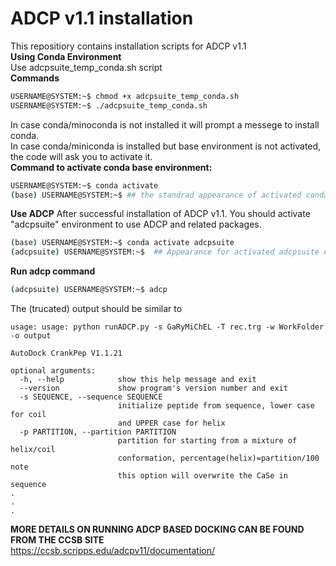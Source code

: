 ADCP v1.1 installation
======================
This repositiory contains installation scripts for ADCP v1.1  
**Using Conda Environment**  
Use adcpsuite_temp_conda.sh script  
**Commands**  
```sh
USERNAME@SYSTEM:~$ chmod +x adcpsuite_temp_conda.sh
USERNAME@SYSTEM:~$ ./adcpsuite_temp_conda.sh
```
In case conda/minoconda is not installed it will prompt a messege to install conda.  
In case conda/miniconda is installed but base environment is not activated, the code will ask you to activate it.  
**Command to activate conda base environment:** 
```sh
USERNAME@SYSTEM:~$ conda activate
(base) USERNAME@SYSTEM:~$ ## the standrad appearance of activated conda base environment
```

**Use ADCP**
After successful installation of ADCP v1.1. You should activate "adcpsuite" environment to use ADCP and related packages.
```sh
(base) USERNAME@SYSTEM:~$ conda activate adcpsuite
(adcpsuite) USERNAME@SYSTEM:~$  ## Appearance for activated adcpsuite environment
```
**Run adcp command**
```sh
(adcpsuite) USERNAME@SYSTEM:~$ adcp
```
The (trucated) output should be similar to
```
usage: usage: python runADCP.py -s GaRyMiChEL -T rec.trg -w WorkFolder -o output

AutoDock CrankPep V1.1.21

optional arguments:
  -h, --help            show this help message and exit
  --version             show program's version number and exit
  -s SEQUENCE, --sequence SEQUENCE
                        initialize peptide from sequence, lower case for coil
                        and UPPER case for helix
  -p PARTITION, --partition PARTITION
                        partition for starting from a mixture of helix/coil
                        conformation, percentage(helix)=partition/100 note
                        this option will overwrite the CaSe in sequence
.
.
.
```
**MORE DETAILS ON RUNNING ADCP BASED DOCKING CAN BE FOUND FROM THE CCSB SITE**  
https://ccsb.scripps.edu/adcpv11/documentation/ 
